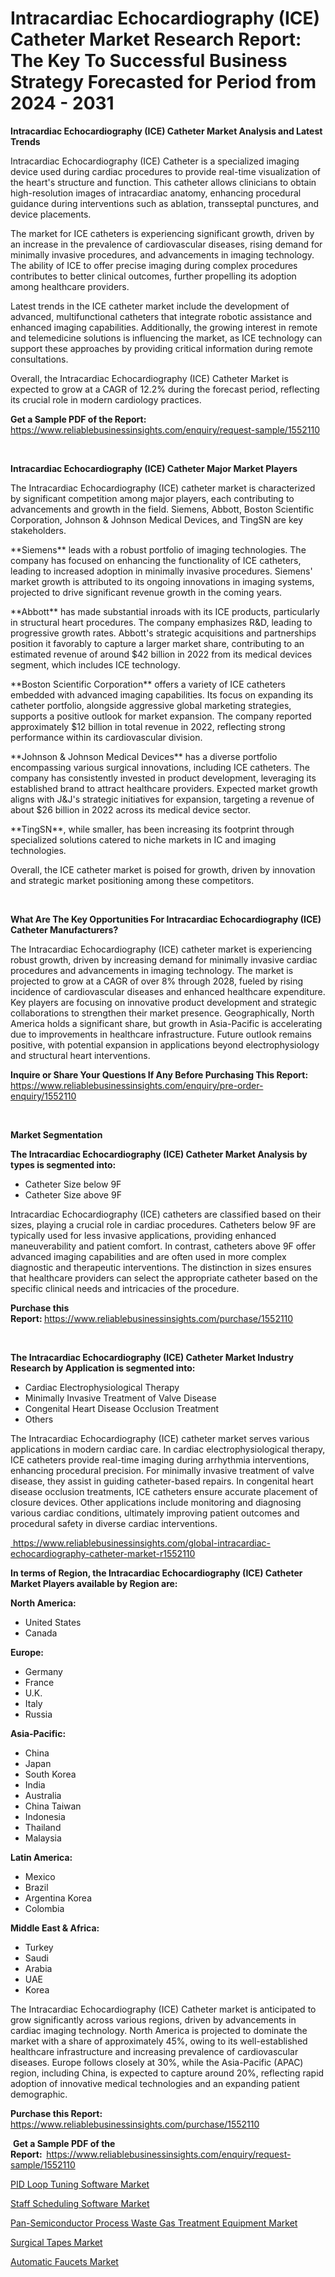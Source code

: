 <p><h1>Intracardiac Echocardiography (ICE) Catheter Market Research Report: The Key To Successful Business Strategy Forecasted for Period from 2024 - 2031</h1></p><p><strong>Intracardiac Echocardiography (ICE) Catheter Market Analysis and Latest Trends</strong></p>
<p><p>Intracardiac Echocardiography (ICE) Catheter is a specialized imaging device used during cardiac procedures to provide real-time visualization of the heart's structure and function. This catheter allows clinicians to obtain high-resolution images of intracardiac anatomy, enhancing procedural guidance during interventions such as ablation, transseptal punctures, and device placements.</p><p>The market for ICE catheters is experiencing significant growth, driven by an increase in the prevalence of cardiovascular diseases, rising demand for minimally invasive procedures, and advancements in imaging technology. The ability of ICE to offer precise imaging during complex procedures contributes to better clinical outcomes, further propelling its adoption among healthcare providers. </p><p>Latest trends in the ICE catheter market include the development of advanced, multifunctional catheters that integrate robotic assistance and enhanced imaging capabilities. Additionally, the growing interest in remote and telemedicine solutions is influencing the market, as ICE technology can support these approaches by providing critical information during remote consultations.</p><p>Overall, the Intracardiac Echocardiography (ICE) Catheter Market is expected to grow at a CAGR of 12.2% during the forecast period, reflecting its crucial role in modern cardiology practices.</p></p>
<p><strong>Get a Sample PDF of the Report:&nbsp;</strong> <a href="https://www.reliablebusinessinsights.com/enquiry/request-sample/1552110">https://www.reliablebusinessinsights.com/enquiry/request-sample/1552110</a></p>
<p>&nbsp;</p>
<p><strong>Intracardiac Echocardiography (ICE) Catheter Major Market Players</strong></p>
<p><p>The Intracardiac Echocardiography (ICE) catheter market is characterized by significant competition among major players, each contributing to advancements and growth in the field. Siemens, Abbott, Boston Scientific Corporation, Johnson & Johnson Medical Devices, and TingSN are key stakeholders.</p><p>**Siemens** leads with a robust portfolio of imaging technologies. The company has focused on enhancing the functionality of ICE catheters, leading to increased adoption in minimally invasive procedures. Siemens' market growth is attributed to its ongoing innovations in imaging systems, projected to drive significant revenue growth in the coming years.</p><p>**Abbott** has made substantial inroads with its ICE products, particularly in structural heart procedures. The company emphasizes R&D, leading to progressive growth rates. Abbott's strategic acquisitions and partnerships position it favorably to capture a larger market share, contributing to an estimated revenue of around $42 billion in 2022 from its medical devices segment, which includes ICE technology.</p><p>**Boston Scientific Corporation** offers a variety of ICE catheters embedded with advanced imaging capabilities. Its focus on expanding its catheter portfolio, alongside aggressive global marketing strategies, supports a positive outlook for market expansion. The company reported approximately $12 billion in total revenue in 2022, reflecting strong performance within its cardiovascular division.</p><p>**Johnson & Johnson Medical Devices** has a diverse portfolio encompassing various surgical innovations, including ICE catheters. The company has consistently invested in product development, leveraging its established brand to attract healthcare providers. Expected market growth aligns with J&J's strategic initiatives for expansion, targeting a revenue of about $26 billion in 2022 across its medical device sector.</p><p>**TingSN**, while smaller, has been increasing its footprint through specialized solutions catered to niche markets in IC and imaging technologies.</p><p>Overall, the ICE catheter market is poised for growth, driven by innovation and strategic market positioning among these competitors.</p></p>
<p>&nbsp;</p>
<p><strong>What Are The Key Opportunities For Intracardiac Echocardiography (ICE) Catheter Manufacturers?</strong></p>
<p><p>The Intracardiac Echocardiography (ICE) catheter market is experiencing robust growth, driven by increasing demand for minimally invasive cardiac procedures and advancements in imaging technology. The market is projected to grow at a CAGR of over 8% through 2028, fueled by rising incidence of cardiovascular diseases and enhanced healthcare expenditure. Key players are focusing on innovative product development and strategic collaborations to strengthen their market presence. Geographically, North America holds a significant share, but growth in Asia-Pacific is accelerating due to improvements in healthcare infrastructure. Future outlook remains positive, with potential expansion in applications beyond electrophysiology and structural heart interventions.</p></p>
<p><strong>Inquire or Share Your Questions If Any Before Purchasing This Report:</strong> <a href="https://www.reliablebusinessinsights.com/enquiry/pre-order-enquiry/1552110">https://www.reliablebusinessinsights.com/enquiry/pre-order-enquiry/1552110</a></p>
<p>&nbsp;</p>
<p><strong>Market Segmentation</strong></p>
<p><strong>The Intracardiac Echocardiography (ICE) Catheter Market Analysis by types is segmented into:</strong></p>
<p><ul><li>Catheter Size below 9F</li><li>Catheter Size above 9F</li></ul></p>
<p><p>Intracardiac Echocardiography (ICE) catheters are classified based on their sizes, playing a crucial role in cardiac procedures. Catheters below 9F are typically used for less invasive applications, providing enhanced maneuverability and patient comfort. In contrast, catheters above 9F offer advanced imaging capabilities and are often used in more complex diagnostic and therapeutic interventions. The distinction in sizes ensures that healthcare providers can select the appropriate catheter based on the specific clinical needs and intricacies of the procedure.</p></p>
<p><strong>Purchase this Report:&nbsp;</strong><a href="https://www.reliablebusinessinsights.com/purchase/1552110">https://www.reliablebusinessinsights.com/purchase/1552110</a></p>
<p>&nbsp;</p>
<p><strong>The Intracardiac Echocardiography (ICE) Catheter Market Industry Research by Application is segmented into:</strong></p>
<p><ul><li>Cardiac Electrophysiological Therapy</li><li>Minimally Invasive Treatment of Valve Disease</li><li>Congenital Heart Disease Occlusion Treatment</li><li>Others</li></ul></p>
<p><p>The Intracardiac Echocardiography (ICE) catheter market serves various applications in modern cardiac care. In cardiac electrophysiological therapy, ICE catheters provide real-time imaging during arrhythmia interventions, enhancing procedural precision. For minimally invasive treatment of valve disease, they assist in guiding catheter-based repairs. In congenital heart disease occlusion treatments, ICE catheters ensure accurate placement of closure devices. Other applications include monitoring and diagnosing various cardiac conditions, ultimately improving patient outcomes and procedural safety in diverse cardiac interventions.</p></p>
<p><a href="https://www.reliablebusinessinsights.com/global-intracardiac-echocardiography-catheter-market-r1552110">&nbsp;https://www.reliablebusinessinsights.com/global-intracardiac-echocardiography-catheter-market-r1552110</a></p>
<p><strong>In terms of Region, the Intracardiac Echocardiography (ICE) Catheter Market Players available by Region are:</strong></p>
<p>
    <p> <strong> North America: </strong>
        <ul>
            <li>United States</li>
            <li>Canada</li>
        </ul>
        </p> 
    <p> <strong> Europe: </strong>
        <ul>
            <li>Germany</li>
            <li>France</li>
            <li>U.K.</li>
            <li>Italy</li>
            <li>Russia</li>
        </ul>
        </p> 
    <p> <strong> Asia-Pacific: </strong>
        <ul>
            <li>China</li>
            <li>Japan</li>
            <li>South Korea</li>
            <li>India</li>
            <li>Australia</li>
            <li>China Taiwan</li>
            <li>Indonesia</li>
            <li>Thailand</li>
            <li>Malaysia</li>
        </ul>
        </p> 
    <p> <strong> Latin America: </strong>
        <ul>
            <li>Mexico</li>
            <li>Brazil</li>
            <li>Argentina Korea</li>
            <li>Colombia</li>
        </ul>
        </p> 
    <p> <strong> Middle East & Africa: </strong>
        <ul>
            <li>Turkey</li>
            <li>Saudi</li>
            <li>Arabia</li>
            <li>UAE</li>
            <li>Korea</li>
        </ul>
    </p>
    </p>
<p><p>The Intracardiac Echocardiography (ICE) Catheter market is anticipated to grow significantly across various regions, driven by advancements in cardiac imaging technology. North America is projected to dominate the market with a share of approximately 45%, owing to its well-established healthcare infrastructure and increasing prevalence of cardiovascular diseases. Europe follows closely at 30%, while the Asia-Pacific (APAC) region, including China, is expected to capture around 20%, reflecting rapid adoption of innovative medical technologies and an expanding patient demographic.</p></p>
<p><strong>Purchase this Report: </strong><a href="https://www.reliablebusinessinsights.com/purchase/1552110">https://www.reliablebusinessinsights.com/purchase/1552110</a></p>
<p>&nbsp;<strong>Get a Sample PDF of the Report:&nbsp;&nbsp;</strong><a href="https://www.reliablebusinessinsights.com/enquiry/request-sample/1552110">https://www.reliablebusinessinsights.com/enquiry/request-sample/1552110</a></p>
<p><strong></strong></p>
<p><p><a href="https://www.linkedin.com/pulse/global-pid-loop-tuning-software-industry-analysis-share-ad8ae">PID Loop Tuning Software Market</a></p><p><a href="https://www.linkedin.com/pulse/global-perspectives-staff-scheduling-software-market-trends-3iuwe">Staff Scheduling Software Market</a></p><p><a href="https://github.com/GenaGaines34/Market-Research-Report-List-1/blob/main/pan-semiconductor-process-waste-gas-treatment-equipment-market.md">Pan-Semiconductor Process Waste Gas Treatment Equipment Market</a></p><p><a href="https://issuu.com/reportprime-2/docs/surgical-tapes-market-size-2030.ppt_fe111b11089333">Surgical Tapes Market</a></p><p><a href="https://issuu.com/reportprime-2/docs/automatic-faucets-market-size-2030._eeec30616be17e">Automatic Faucets Market</a></p></p>
